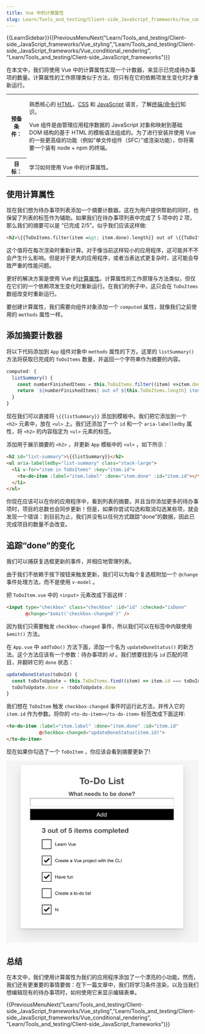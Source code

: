 ```yaml
---
title: Vue 中的计算属性
slug: Learn/Tools_and_testing/Client-side_JavaScript_frameworks/Vue_computed_properties
---
```


{{LearnSidebar}}{{PreviousMenuNext("Learn/Tools_and_testing/Client-side_JavaScript_frameworks/Vue_styling","Learn/Tools_and_testing/Client-side_JavaScript_frameworks/Vue_conditional_rendering", "Learn/Tools_and_testing/Client-side_JavaScript_frameworks")}}

在本文中，我们将使用 Vue 中的计算属性实现一个计数器，来显示已完成待办事项的数量。计算属性的工作原理类似于方法，但只有在它的依赖项发生变化时才重新运行。

<table>
  <tbody>
    <tr>
      <th scope="row">预备条件：</th>
      <td>
        <p>
          熟悉核心的 <a href="/zh-CN/docs/Learn/HTML">HTML</a>、<a
          href="/zh-CN/docs/Learn/CSS">CSS</a> 和 <a
          href="/zh-CN/docs/Learn/JavaScript">JavaScript</a> 语言，了解<a
            href="/zh-CN/docs/Learn/Tools_and_testing/Understanding_client-side_tools/Command_line"
            >终端/命令行</a
          >知识。
        </p>
        <p>
          Vue 组件是由管理应用程序数据的 JavaScript 对象和映射到基础 DOM
          结构的基于 HTML 的模板语法组成的。为了进行安装并使用 Vue
          的一些更高级的功能（例如“单文件组件（SFC）”或渲染功能），你将需要一个装有
          node + npm 的终端。
        </p>
      </td>
    </tr>
    <tr>
      <th scope="row">目标：</th>
      <td>学习如何使用 Vue 中的计算属性。</td>
    </tr>
  </tbody>
</table>

## 使用计算属性

现在我们想为待办事项列表添加一个摘要计数器。这在为用户提供帮助的同时，也保留了列表的标签作为辅助。如果我们在待办事项列表中完成了 5 项中的 2 项，那么我们的摘要可以是 “已完成 2/5”。似乎我们应该这样做:

```html
<h2>\{{ToDoItems.filter(item =&gt; item.done).length}} out of \{{ToDoItems.length}} items completed</h2>
```

这个值将在每次渲染时重新计算。对于像当前这样较小的应用程序，这可能并不不会产生什么影响。但是对于更大的应用程序，或者当表达式更复杂时，这可能会导致严重的性能问题。

更好的解决方案是使用 Vue 的[计算属性](https://vuejs.org/guide/essentials/computed.html)。计算属性的工作原理与方法类似，但仅在它们的一个依赖项发生变化时重新运行。在我们的例子中，这只会在 `ToDoItems` 数组改变时重新运行。

要创建计算属性，我们需要向组件对象添加一个 `computed` 属性，就像我们之前使用的 `methods` 属性一样。

## 添加摘要计数器

将以下代码添加到 `App` 组件对象中 `methods` 属性的下方。这里的 `listSummary()` 方法将获取已完成的 `ToDoItems` 数量，并返回一个字符串作为摘要的内容。

```js
computed: {
  listSummary() {
    const numberFinishedItems = this.ToDoItems.filter((item) =>item.done).length
    return `${numberFinishedItems} out of ${this.ToDoItems.length} items completed`
  }
}
```

现在我们可以直接将 `\{{listSummary}}` 添加到模板中。我们把它添加到一个 `<h2>` 元素中，放在 `<ul>` 上。我们还添加了一个 `id` 和一个 `aria-labelledby` 属性，将 `<h2>` 的内容指定为 `<ul>` 元素的标签。

添加用于展示摘要的 `<h2>` ，并更新 `App` 模板中的 `<ul>` ，如下所示：

```html
<h2 id="list-summary">\{{listSummary}}</h2>
<ul aria-labelledby="list-summary" class="stack-large">
  <li v-for="item in ToDoItems" :key="item.id">
    <to-do-item :label="item.label" :done="item.done" :id="item.id"></to-do-item>
  </li>
</ul>
```

你现在应该可以在你的应用程序中，看到列表的摘要。并且当你添加更多的待办事项时，项目的总数也会同步更新！但是，如果你尝试勾选和取消勾选某些项，就会发现一个错误：到目前为止，我们并没有以任何方式跟踪“done”的数据，因此已完成项目的数量不会改变。

## 追踪“done”的变化

我们可以捕获复选框更新的事件，并相应地管理列表。

由于我们不依赖于按下按钮来触发更新，我们可以为每个复选框附加一个 `@change` 事件处理方法，而不是使用 `v-model` 。

把 `ToDoItem.vue` 中的 `<input>` 元素改成下面这样：

```html
<input type="checkbox" class="checkbox" :id="id" :checked="isDone"
       @change="$emit('checkbox-changed')" />
```

因为我们只需要触发 `checkbox-changed` 事件，所以我们可以在标签中内联使用 `$emit()` 方法。

在 `App.vue` 中 `addToDo()` 方法下面，添加一个名为 `updateDoneStatus()` 的新方法。这个方法应该有一个参数：待办事项的 _id_ 。我们想要找到与 `id` 匹配的项目，并翻转它的 `done` 状态：

```js
updateDoneStatus(toDoId) {
  const toDoToUpdate = this.ToDoItems.find((item) => item.id === toDoId)
  toDoToUpdate.done = !toDoToUpdate.done
}
```

我们想在 `ToDoItem` 触发 `checkbox-changed` 事件时运行此方法，并传入它的 `item.id` 作为参数。将你的 `<to-do-item></to-do-item>` 标签改成下面这样:

```html
<to-do-item :label="item.label" :done="item.done" :id="item.id"
            @checkbox-changed="updateDoneStatus(item.id)">
</to-do-item>
```

现在如果你勾选了一个 `ToDoItem` ，你应该会看到摘要更新了!

![我们的应用程序，添加了一个已完成待办的计数器。目前它显示已完成5项中的3项](todo-counter.png)

## 总结

在本文中，我们使用计算属性为我们的应用程序添加了一个漂亮的小功能。然而，我们还有更重要的事情要做：在下一篇文章中，我们将学习条件渲染，以及当我们想编辑现有的待办事项时，如何使用它来显示编辑表单。

{{PreviousMenuNext("Learn/Tools_and_testing/Client-side_JavaScript_frameworks/Vue_styling","Learn/Tools_and_testing/Client-side_JavaScript_frameworks/Vue_conditional_rendering", "Learn/Tools_and_testing/Client-side_JavaScript_frameworks")}}
